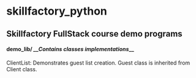 # skillfactory_python

## **Skillfactory FullStack course demo programs**

#### demo_lib/  *__Contains classes implementations*__

 ClientList: Demonstrates guest list creation.
 Guest class is inherited from Client class. 
